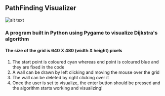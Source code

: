 ## PathFinding Visualizer

![alt text](https://paste.pics/DFWA3)

### A program built in Python using Pygame to visualize Dijkstra's algorithm 

#### The size of the grid is 640 X 480 (width X height) pixels 

#### 

1. The start point is coloured cyan whereas end point is coloured blue and they are fixed in the code
2. A wall can be drawn by left clicking and moving the mouse over the grid
3. The wall can be deleted by right clicking over it
4. Once the user is set to visualize, the enter button should be pressed and the algorithm starts working and visualizing!
   
      

